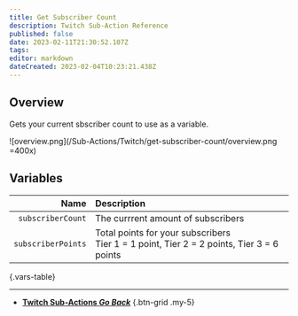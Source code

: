```yaml
---
title: Get Subscriber Count
description: Twitch Sub-Action Reference
published: false
date: 2023-02-11T21:30:52.107Z
tags: 
editor: markdown
dateCreated: 2023-02-04T10:23:21.438Z
---
```


## Overview
Gets your current sbscriber count to use as a variable.

![overview.png](/Sub-Actions/Twitch/get-subscriber-count/overview.png =400x)

## Variables
Name | Description
----:|:------------
`subscriberCount` | The currrent amount of subscribers
`subscriberPoints` | Total points for your subscribers <br> Tier 1 = 1 point, Tier 2 = 2 points, Tier 3 = 6 points
{.vars-table}

---

- [<i class="mdi mdi-chevron-left"></i>**Twitch Sub-Actions *Go Back***](/Sub-Actions/Twitch)
{.btn-grid .my-5}